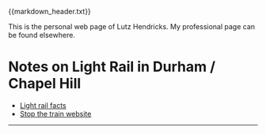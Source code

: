 {{markdown_header.txt}}

This is the personal web page of Lutz Hendricks. My professional page can be found elsewhere. 


# Notes on Light Rail in Durham / Chapel Hill

* [Light rail facts](light_rail/rail.html)
* [Stop the train website](https://stopthetrain.org/)

---------